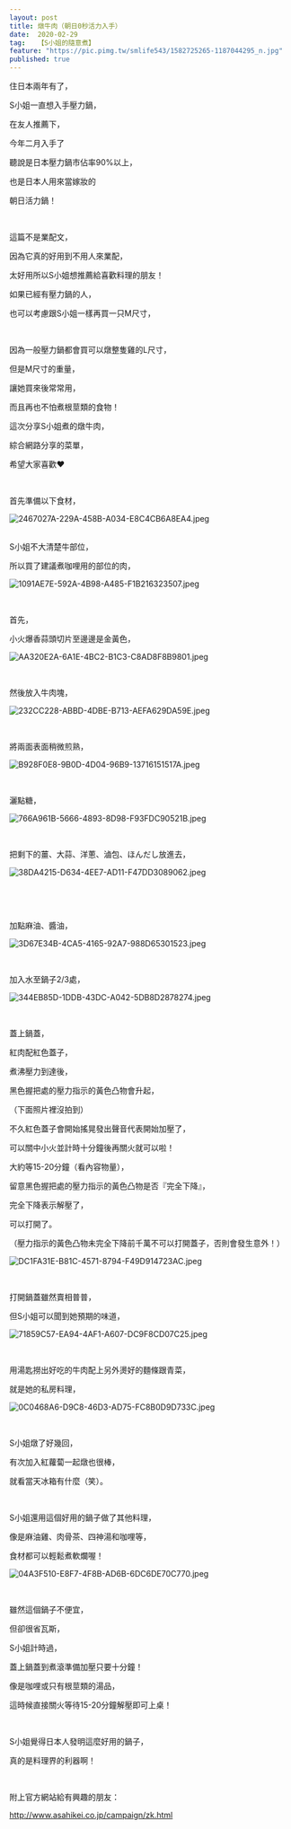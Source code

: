 ```yaml
---
layout: post
title: 燉牛肉（朝日0秒活力入手）
date:  2020-02-29
tag:   【S小姐的隨意煮】
feature: "https://pic.pimg.tw/smlife543/1582725265-1187044295_n.jpg"
published: true 
---
```

<p>住日本兩年有了，</p>

<p>S小姐一直想入手壓力鍋，</p>

<p>在友人推薦下，</p>

<p>今年二月入手了</p>

<p>聽說是日本壓力鍋市佔率90%以上，</p>

<p>也是日本人用來當嫁妝的</p>

<p>朝日活力鍋！</p>

<p>&nbsp;</p>

<p>這篇不是業配文，</p>

<p>因為它真的好用到不用人來業配，</p>

<p>太好用所以S小姐想推薦給喜歡料理的朋友！</p>

<p>如果已經有壓力鍋的人，</p>

<p>也可以考慮跟S小姐一樣再買一只M尺寸，</p>

<p>&nbsp;</p>

<p>因為一般壓力鍋都會買可以燉整隻雞的L尺寸，</p>

<p>但是M尺寸的重量，</p>

<p>讓她買來後常常用，</p>

<p>而且再也不怕煮根莖類的食物！</p>

<p>這次分享S小姐煮的燉牛肉，</p>

<p>綜合網路分享的菜單，</p>

<p>希望大家喜歡❤️</p>

<p>&nbsp;</p>

<p>首先準備以下食材，</p>

<p><img alt="2467027A-229A-458B-A034-E8C4CB6A8EA4.jpeg" src="https://pic.pimg.tw/smlife543/1582725265-1187044295_n.jpg" title="2467027A-229A-458B-A034-E8C4CB6A8EA4.jpeg"></p>

<p><br>
S小姐不大清楚牛部位，</p>

<p>所以買了建議煮咖哩用的部位的肉，</p>

<p><img alt="1091AE7E-592A-4B98-A485-F1B216323507.jpeg" src="https://pic.pimg.tw/smlife543/1582725264-3486258770_n.jpg" title="1091AE7E-592A-4B98-A485-F1B216323507.jpeg"></p>

<p>&nbsp;</p>

<p>首先，</p>

<p>小火爆香蒜頭切片至邊邊是金黃色，</p>

<p><img alt="AA320E2A-6A1E-4BC2-B1C3-C8AD8F8B9801.jpeg" src="https://pic.pimg.tw/smlife543/1582725264-2369178099_n.jpg" title="AA320E2A-6A1E-4BC2-B1C3-C8AD8F8B9801.jpeg"></p>

<p>&nbsp;</p>

<p>然後放入牛肉塊，</p>

<p><img alt="232CC228-ABBD-4DBE-B713-AEFA629DA59E.jpeg" src="https://pic.pimg.tw/smlife543/1582725268-388411752_n.jpg" title="232CC228-ABBD-4DBE-B713-AEFA629DA59E.jpeg"></p>

<p>&nbsp;</p>

<p>將兩面表面稍微煎熟，</p>

<p><img alt="B928F0E8-9B0D-4D04-96B9-13716151517A.jpeg" src="https://pic.pimg.tw/smlife543/1582725270-4269573660_n.jpg" title="B928F0E8-9B0D-4D04-96B9-13716151517A.jpeg"></p>

<p>&nbsp;</p>

<p>灑點糖，</p>

<p><img alt="766A961B-5666-4893-8D98-F93FDC90521B.jpeg" src="https://pic.pimg.tw/smlife543/1582725270-3272344912_n.jpg" title="766A961B-5666-4893-8D98-F93FDC90521B.jpeg"></p>

<p>&nbsp;</p>

<p>把剩下的薑、大蒜、洋蔥、滷包、ほんだし放進去，</p>

<p><img alt="38DA4215-D634-4EE7-AD11-F47DD3089062.jpeg" src="https://pic.pimg.tw/smlife543/1582725275-1450064835_n.jpg" title="38DA4215-D634-4EE7-AD11-F47DD3089062.jpeg"></p>

<p>&nbsp;</p>

<p>&nbsp;</p>

<p>加點麻油、醬油，</p>

<p><img alt="3D67E34B-4CA5-4165-92A7-988D65301523.jpeg" src="https://pic.pimg.tw/smlife543/1582725276-337431579_n.jpg" title="3D67E34B-4CA5-4165-92A7-988D65301523.jpeg"></p>

<p>&nbsp;</p>

<p>加入水至鍋子2/3處，</p>

<p><img alt="344EB85D-1DDB-43DC-A042-5DB8D2878274.jpeg" src="https://pic.pimg.tw/smlife543/1582725279-539871744_n.jpg" title="344EB85D-1DDB-43DC-A042-5DB8D2878274.jpeg"></p>

<p>&nbsp;</p>

<p>蓋上鍋蓋，</p>

<p>紅肉配紅色蓋子，</p>

<p>煮沸壓力到達後，</p>

<p>黑色握把處的壓力指示的黃色凸物會升起，</p>

<p>（下面照片裡沒拍到）</p>

<p>不久紅色蓋子會開始搖晃發出聲音代表開始加壓了，</p>

<p>可以關中小火並計時十分鐘後再關火就可以啦！</p>

<p>大約等15-20分鐘（看內容物量），</p>

<p>留意黑色握把處的壓力指示的黃色凸物是否『完全下降』，</p>

<p>完全下降表示解壓了，</p>

<p>可以打開了。</p>

<p>（壓力指示的黃色凸物未完全下降前千萬不可以打開蓋子，否則會發生意外！）</p>

<p><img alt="DC1FA31E-B81C-4571-8794-F49D914723AC.jpeg" src="https://pic.pimg.tw/smlife543/1582725280-4075519193_n.jpg" title="DC1FA31E-B81C-4571-8794-F49D914723AC.jpeg"></p>

<p>&nbsp;</p>

<p>打開鍋蓋雖然賣相普普，</p>

<p>但S小姐可以聞到她預期的味道，</p>

<p><img alt="71859C57-EA94-4AF1-A607-DC9F8CD07C25.jpeg" src="https://pic.pimg.tw/smlife543/1582725283-1882587223_n.jpg" title="71859C57-EA94-4AF1-A607-DC9F8CD07C25.jpeg"></p>

<p>&nbsp;</p>

<p>用湯匙撈出好吃的牛肉配上另外燙好的麵條跟青菜，</p>

<p>就是她的私房料理，</p>

<p><img alt="0C0468A6-D9C8-46D3-AD75-FC8B0D9D733C.jpeg" src="https://pic.pimg.tw/smlife543/1582725286-3547295966_n.jpg" title="0C0468A6-D9C8-46D3-AD75-FC8B0D9D733C.jpeg"></p>

<p>&nbsp;</p>

<p>S小姐燉了好幾回，</p>

<p>有次加入紅蘿蔔一起燉也很棒，</p>

<p>就看當天冰箱有什麼（笑）。</p>

<p>&nbsp;</p>

<p>S小姐還用這個好用的鍋子做了其他料理，</p>

<p>像是麻油雞、肉骨茶、四神湯和咖哩等，</p>

<p>食材都可以輕鬆煮軟爛喔！</p>

<p><img alt="04A3F510-E8F7-4F8B-AD6B-6DC6DE70C770.jpeg" src="https://pic.pimg.tw/smlife543/1582979548-360399474_n.jpg" title="04A3F510-E8F7-4F8B-AD6B-6DC6DE70C770.jpeg"></p>

<p>&nbsp;</p>

<p>雖然這個鍋子不便宜，</p>

<p>但卻很省瓦斯，</p>

<p>S小姐計時過，</p>

<p>蓋上鍋蓋到煮滾準備加壓只要十分鐘！</p>

<p>像是咖哩或只有根莖類的湯品，</p>

<p>這時候直接關火等待15-20分鐘解壓即可上桌！</p>

<p>&nbsp;</p>

<p>S小姐覺得日本人發明這麼好用的鍋子，</p>

<p>真的是料理界的利器啊！</p>

<p>&nbsp;</p>

<p>附上官方網站給有興趣的朋友：</p>

<p><a href="http://www.asahikei.co.jp/campaign/zk.html">http://www.asahikei.co.jp/campaign/zk.html</a></p>

